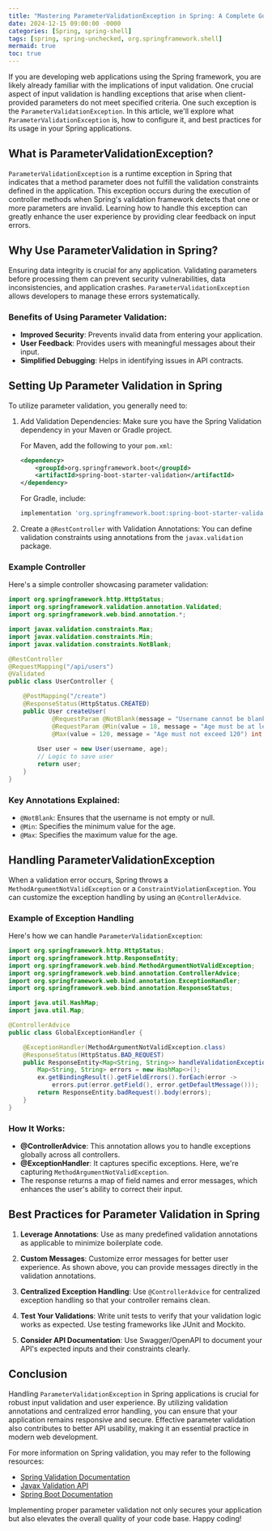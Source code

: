```yaml
---
title: "Mastering ParameterValidationException in Spring: A Complete Guide"
date: 2024-12-15 09:00:00 -0000
categories: [Spring, spring-shell]
tags: [spring, spring-unchecked, org.springframework.shell]
mermaid: true
toc: true
---
```



If you are developing web applications using the Spring framework, you are likely already familiar with the implications of input validation. One crucial aspect of input validation is handling exceptions that arise when client-provided parameters do not meet specified criteria. One such exception is the `ParameterValidationException`. In this article, we'll explore what `ParameterValidationException` is, how to configure it, and best practices for its usage in your Spring applications.

## What is ParameterValidationException?

`ParameterValidationException` is a runtime exception in Spring that indicates that a method parameter does not fulfill the validation constraints defined in the application. This exception occurs during the execution of controller methods when Spring's validation framework detects that one or more parameters are invalid. Learning how to handle this exception can greatly enhance the user experience by providing clear feedback on input errors.

## Why Use ParameterValidation in Spring?

Ensuring data integrity is crucial for any application. Validating parameters before processing them can prevent security vulnerabilities, data inconsistencies, and application crashes. `ParameterValidationException` allows developers to manage these errors systematically.

### Benefits of Using Parameter Validation:
- **Improved Security**: Prevents invalid data from entering your application.
- **User Feedback**: Provides users with meaningful messages about their input.
- **Simplified Debugging**: Helps in identifying issues in API contracts.

## Setting Up Parameter Validation in Spring

To utilize parameter validation, you generally need to:

1. Add Validation Dependencies: Make sure you have the Spring Validation dependency in your Maven or Gradle project.

   For Maven, add the following to your `pom.xml`:
   ```xml
   <dependency>
       <groupId>org.springframework.boot</groupId>
       <artifactId>spring-boot-starter-validation</artifactId>
   </dependency>
   ```

   For Gradle, include:
   ```groovy
   implementation 'org.springframework.boot:spring-boot-starter-validation'
   ```

2. Create a `@RestController` with Validation Annotations: You can define validation constraints using annotations from the `javax.validation` package.

### Example Controller

Here's a simple controller showcasing parameter validation:

```java
import org.springframework.http.HttpStatus;
import org.springframework.validation.annotation.Validated;
import org.springframework.web.bind.annotation.*;

import javax.validation.constraints.Max;
import javax.validation.constraints.Min;
import javax.validation.constraints.NotBlank;

@RestController
@RequestMapping("/api/users")
@Validated
public class UserController {

    @PostMapping("/create")
    @ResponseStatus(HttpStatus.CREATED)
    public User createUser(
            @RequestParam @NotBlank(message = "Username cannot be blank") String username,
            @RequestParam @Min(value = 18, message = "Age must be at least 18") 
            @Max(value = 120, message = "Age must not exceed 120") int age) {
        
        User user = new User(username, age);
        // Logic to save user
        return user;
    }
}
```

### Key Annotations Explained:
- `@NotBlank`: Ensures that the username is not empty or null.
- `@Min`: Specifies the minimum value for the age.
- `@Max`: Specifies the maximum value for the age.

## Handling ParameterValidationException

When a validation error occurs, Spring throws a `MethodArgumentNotValidException` or a `ConstraintViolationException`. You can customize the exception handling by using an `@ControllerAdvice`.

### Example of Exception Handling

Here's how we can handle `ParameterValidationException`:

```java
import org.springframework.http.HttpStatus;
import org.springframework.http.ResponseEntity;
import org.springframework.web.bind.MethodArgumentNotValidException;
import org.springframework.web.bind.annotation.ControllerAdvice;
import org.springframework.web.bind.annotation.ExceptionHandler;
import org.springframework.web.bind.annotation.ResponseStatus;

import java.util.HashMap;
import java.util.Map;

@ControllerAdvice
public class GlobalExceptionHandler {

    @ExceptionHandler(MethodArgumentNotValidException.class)
    @ResponseStatus(HttpStatus.BAD_REQUEST)
    public ResponseEntity<Map<String, String>> handleValidationExceptions(MethodArgumentNotValidException ex) {
        Map<String, String> errors = new HashMap<>();
        ex.getBindingResult().getFieldErrors().forEach(error -> 
            errors.put(error.getField(), error.getDefaultMessage()));
        return ResponseEntity.badRequest().body(errors);
    }
}
```

### How It Works:
- **@ControllerAdvice**: This annotation allows you to handle exceptions globally across all controllers.
- **@ExceptionHandler**: It captures specific exceptions. Here, we're capturing `MethodArgumentNotValidException`.
- The response returns a map of field names and error messages, which enhances the user's ability to correct their input.

## Best Practices for Parameter Validation in Spring

1. **Leverage Annotations**: Use as many predefined validation annotations as applicable to minimize boilerplate code.

2. **Custom Messages**: Customize error messages for better user experience. As shown above, you can provide messages directly in the validation annotations.

3. **Centralized Exception Handling**: Use `@ControllerAdvice` for centralized exception handling so that your controller remains clean.

4. **Test Your Validations**: Write unit tests to verify that your validation logic works as expected. Use testing frameworks like JUnit and Mockito.

5. **Consider API Documentation**: Use Swagger/OpenAPI to document your API's expected inputs and their constraints clearly.

## Conclusion

Handling `ParameterValidationException` in Spring applications is crucial for robust input validation and user experience. By utilizing validation annotations and centralized error handling, you can ensure that your application remains responsive and secure. Effective parameter validation also contributes to better API usability, making it an essential practice in modern web development.

For more information on Spring validation, you may refer to the following resources:
- [Spring Validation Documentation](https://docs.spring.io/spring-framework/docs/current/reference/html/core.html#validation)
- [Javax Validation API](https://docs.jboss.org/javaee/beanvalidation/2.0/api/javax/validation/package-summary.html)
- [Spring Boot Documentation](https://docs.spring.io/spring-boot/docs/current/reference/htmlsingle/)

Implementing proper parameter validation not only secures your application but also elevates the overall quality of your code base. Happy coding!